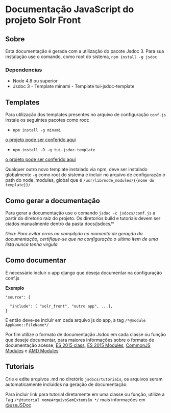 #   __Documentação JavaScript do projeto Solr Front__





## Sobre
  Esta documentação é gerada com a utilização do pacote Jsdoc 3. Para sua instalação use o comando, como root do sistema, ```npm install -g jsdoc```

  ### Dependencias
   + Node 4.8 ou superior
   + Jsdoc 3
    - Template minami
    - Template tui-jsdoc-template

## Templates

  Para utilização dos templates presentes no arquivo de configuração ```conf.js``` instale os seguintes pacotes como root:

  - ```npm install -g minami```  

  [o projeto pode ser conferido aqui](https://github.com/nijikokun/minami)

  - ```npm install -D -g tui-jsdoc-template```

  [o projeto pode ser conferido aqui](https://github.com/nhnent/tui.jsdoc-template)

  Qualquer outro novo template instalado via npm, deve ser instalado globalmente ```-g``` como root do sistema e incluir no arquivo de configuração o path do node_modules, global que é ```/usr/lib/node_modules/{{nome do template}}/```

## Como gerar a documentação

  Para gerar a documentação use o comando ```jsdoc -c jsdocs/conf.js``` a partir do diretorio raiz do projeto. Os diretorios build e tutoriais devem ser ciados manualmente dentro da pasta docs/jsdocs/*


  *Dica:*
  *Para evitar erros na compilção no momento de geração da documentação, certifique-se que na configuração o ultimo item de uma lista nunca tenha virgula.*


## Como documentar

 É necessário incluir o app django que deseja documentar na configuração conf.js

 __Exemplo__



    "source": {

      "include": [ "solr_front", "outro app", ...],
    }

  E então deve-se incluir em cada arquivo js do app, a tag ```/*@module AppName::FileName*/```

  Por fim utilize o formato de documentação Jsdoc em cada classe ou função que deseje documentar, para
  maiores informações sobre o formato de documentação acesse, [ES 2015 class](http://usejsdoc.org/howto-es2015-classes.html), [ES 2015 Modules](http://usejsdoc.org/howto-es2015-modules.html), [CommonJS Modules](http://usejsdoc.org/howto-commonjs-modules.html) e [AMD Modules](http://usejsdoc.org/howto-amd-modules.html)


## Tutoriais

  Crie e edite arquivos .md no diretório ```jsdocs/tutoriais```, os arquivos seram automaticamente incluidos na geração de documentação.

  Para incluir link para tutorial diretamente em uma classe ou função, utilize a Tag ```/*@tutorial nomeArquivoSemExtensão */```  mais informações em [@useJSDoc](http://usejsdoc.org/tags-inline-tutorial.html)
